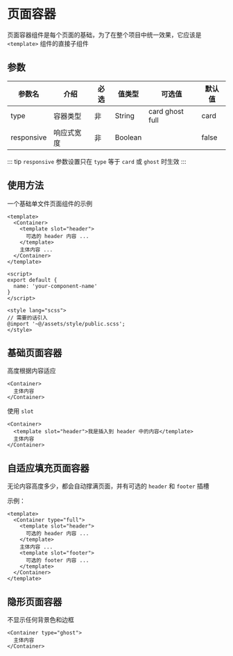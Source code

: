 # 页面容器

页面容器组件是每个页面的基础，为了在整个项目中统一效果，它应该是 `<template>` 组件的直接子组件

## 参数

| 参数名 | 介绍 | 必选 | 值类型 | 可选值 | 默认值 |
| --- | --- | --- | --- | --- | --- |
| type | 容器类型 | 非 | String | card ghost full | card |
| responsive | 响应式宽度 | 非 | Boolean |  | false |

::: tip
`responsive` 参数设置只在 `type` 等于 `card` 或 `ghost` 时生效
:::

## 使用方法

一个基础单文件页面组件的示例

``` vue
<template>
  <Container>
    <template slot="header">
      可选的 header 内容 ...
    </template>
    主体内容 ...
  </Container>
</template>

<script>
export default {
  name: 'your-component-name'
}
</script>

<style lang="scss">
// 需要的话引入
@import '~@/assets/style/public.scss';
</style>
```

## 基础页面容器

高度根据内容适应

``` vue
<Container>
  主体内容
</Container>
```

使用 `slot`

``` vue
<Container>
  <template slot="header">我是插入到 header 中的内容</template>
  主体内容
</Container>
```

## 自适应填充页面容器

无论内容高度多少，都会自动撑满页面，并有可选的 `header` 和 `footer` 插槽

示例：

``` vue
<template>
  <Container type="full">
    <template slot="header">
      可选的 header 内容 ...
    </template>
    主体内容 ...
    <template slot="footer">
      可选的 footer 内容 ...
    </template>
  </Container>
</template>
```

## 隐形页面容器

不显示任何背景色和边框

``` vue
<Container type="ghost">
  主体内容
</Container>
```